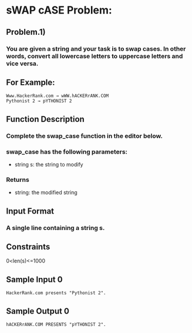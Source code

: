 # sWAP cASE Problem:

## Problem.1)

### You are given a string and your task is to swap cases. In other words, convert all lowercase letters to uppercase letters and vice versa.

## For Example:

```
Www.HackerRank.com → wWW.hACKERrANK.COM
Pythonist 2 → pYTHONIST 2
```

## Function Description

### Complete the swap_case function in the editor below.

### swap_case has the following parameters:

- string s: the string to modify

### Returns

- string: the modified string

## Input Format

### A single line containing a string s.

## Constraints

0<len(s)<=1000

## Sample Input 0

```
HackerRank.com presents "Pythonist 2".
```

## Sample Output 0

```
hACKERrANK.COM PRESENTS "pYTHONIST 2".
```
